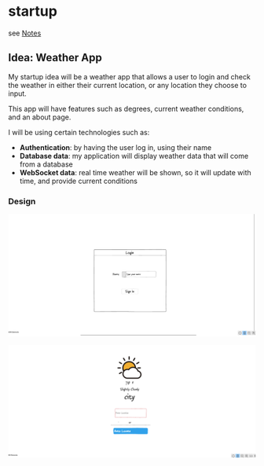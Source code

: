 # startup

see [Notes](https://github.com/andymam/startup/blob/main/notes.md)

## Idea: Weather App

My startup idea will be a weather app that allows a user to login and check the weather in either their current location, or any location they choose to input. 

This app will have features such as degrees, current weather conditions, and an about page.

I will be using certain technologies such as:

- **Authentication**: by having the user log in, using their name
- **Database data**: my application will display weather data that will come from a database
- **WebSocket data**: real time weather will be shown, so it will update with time, and provide current conditions

### Design

![Login](login_screenshot.png)

![Main](main_screenshot.png)

